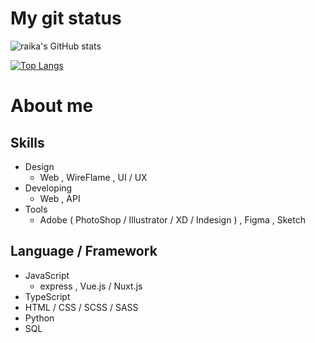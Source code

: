 # My git status
![raika's GitHub stats](https://github-readme-stats.vercel.app/api?username=Kissa0330&count_private=true&theme=vue-dark&show_icons=true)

[![Top Langs](https://github-readme-stats.vercel.app/api/top-langs/?username=kissa0330&theme=vue-dark&exclude_repo=github-readme-stats,anuraghazra.github.io)](https://github.com/anuraghazra/github-readme-stats)

# About me
## Skills
- Design
  - Web , WireFlame , UI / UX 
- Developing
  - Web , API
- Tools
  - Adobe ( PhotoShop / Illustrator / XD / Indesign ) ,  Figma , Sketch
## Language / Framework
- JavaScript
  - express , Vue.js / Nuxt.js
- TypeScript
- HTML / CSS / SCSS / SASS
- Python
- SQL
